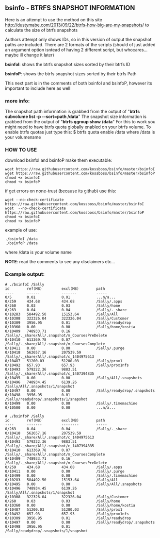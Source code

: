## bsinfo - BTRFS SNAPSHOT INFORMATION

Here is an attempt to use the method on this site http://dustymabe.com/2013/09/22/btrfs-how-big-are-my-snapshots/ to calculate the size of btrfs snapshots

Authors attempt only shows IDs, so in this version of output the snapshot paths are included. There are 2 formats of the scripts (should of just added an argument option isntead of having 2 different script, but whocares... maybe ill change it later)

**bsinfoI**: shows the btrfs snapshot sizes sorted by their btrfs ID

**bsinfoP**: shows the btrfs snapshot sizes sorted by their btrfs Path

This next part is in the comments of both bsinfoI and bsinfoP, however its important to include here as well

### more info:
The snapshot path information is grabbed from the output of "**btrfs subvolume list -p --sort=path /data**"
The snapshot size information is grabbed from the output of "**btrfs qgroup show /data**"
For this to work you might need to have btrfs quota globally enabled on your btrfs volume.
To enable btrfs quotas just type this:
$ btrfs quota enable /data
where /data is your volumename

### HOW TO USE

download bsinfoI and bsinfoP
make them executable:

    wget https://raw.githubusercontent.com/kossboss/bsinfo/master/bsinfoI
    wget https://raw.githubusercontent.com/kossboss/bsinfo/master/bsinfoP
    chmod +x bsinfoI
    chmod +x bsinfoP

if get errors on none-trust (because its github) use this:

    wget --no-check-certificate https://raw.githubusercontent.com/kossboss/bsinfo/master/bsinfoI
    wget  --no-check-certificate https://raw.githubusercontent.com/kossboss/bsinfo/master/bsinfoP
    chmod +x bsinfoI
    chmod +x bsinfoP
    
example of use:

    ./bsinfoI /data
    ./bsinfoP /data

where /data is your volume name

**NOTE**: read the comments to see any disclaimers etc...

### Example output:

    # ./bsinfoI /Sally
    id        ref(MB)         excl(MB)        path
    ----      ------          -------         -----
    0/5       0.01            0.01            ...n/a...
    0/259     434.68          434.68          /Sally/.apps
    0/260     0.03            0.03            /Sally/home
    0/263     0.04            0.04            /Sally/._share
    0/10283   584492.50       15153.64        /Sally/All
    0/10308   322326.04       322326.04       /Sally/Customer
    0/10309   3956.95         0.01            /Sally/readydrop
    0/10360   0.00            0.00            /Sally/home/kostia
    0/10409   748933.71       0.16                /Sally/._share/All/.snapshot/m_CoursesPreDelete
    0/10410   613369.78       0.07            /Sally/._share/All/.snapshot/m_CoursesComplete
    0/10411   0.00            0.00            /Sally/.purge
    0/10418   562657.16       207539.59       /Sally/._share/All/.snapshot/c_1404975613
    0/10487   51200.03        51200.03        /Sally/prox1
    0/10492   657.93          657.93          /Sally/prox1nfs
    0/10493   579222.36       9883.51         /Sally/._share/All/.snapshot/c_1407394835
    0/10495   0.00            0.00            /Sally/All/.snapshots
    0/10496   748934.45       6139.26         /Sally/All/.snapshots/1/snapshot
    0/10497   0.00            0.00            /Sally/readydrop/.snapshots
    0/10498   3956.95         0.01            /Sally/readydrop/.snapshots/1/snapshot
    0/10499   0.00            0.00            /Sally/.timemachine
    0/10500   0.00            0.00            ...n/a...

    # ./bsinfoP /Sally
    id        ref(MB)         excl(MB)        path
    ----      -------         --------        -----
    0/263     0.04            0.04            /Sally/._share
    0/10418   562657.16       207539.59       /Sally/._share/All/.snapshot/c_1404975613
    0/10493   579222.36       9883.51         /Sally/._share/All/.snapshot/c_1407394835
    0/10410   613369.78       0.07            /Sally/._share/All/.snapshot/m_CoursesComplete
    0/10409   748933.71       0.16            /Sally/._share/All/.snapshot/m_CoursesPreDelete
    0/259     434.68          434.68          /Sally/.apps
    0/10411   0.00            0.00            /Sally/.purge
    0/10499   0.00            0.00            /Sally/.timemachine
    0/10283   584492.50       15153.64        /Sally/All
    0/10495   0.00            0.00            /Sally/All/.snapshots
    0/10496   748934.45       6139.26         /Sally/All/.snapshots/1/snapshot
    0/10308   322326.04       322326.04       /Sally/Customer
    0/260     0.03            0.03            /Sally/home
    0/10360   0.00            0.00            /Sally/home/kostia
    0/10487   51200.03        51200.03        /Sally/prox1
    0/10492   657.93          657.93          /Sally/prox1nfs
    0/10309   3956.95         0.01            /Sally/readydrop
    0/10497   0.00            0.00            /Sally/readydrop/.snapshots
    0/10498   3956.95         0.01            /Sally/readydrop/.snapshots/1/snapshot

